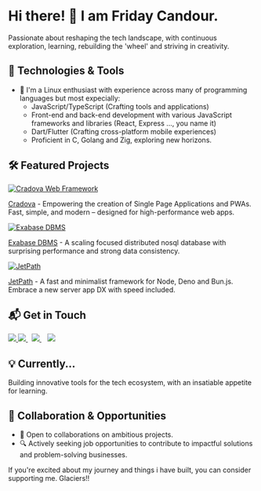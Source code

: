 # Hi there! 👋 I am Friday Candour.

Passionate about reshaping the tech landscape, with continuous exploration, learning, rebuilding the 'wheel' and striving in creativity.

## 🚀 Technologies & Tools

- 🐧 I'm a Linux enthusiast with experience across many of programming languages but most expecially:
  - JavaScript/TypeScript (Crafting tools and applications)
  - Front-end and back-end development with various JavaScript frameworks and libraries (React, Express ..., you name it)
  - Dart/Flutter (Crafting cross-platform mobile experiences)
  - Proficient in C, Golang and Zig, exploring new horizons.

## 🛠️ Featured Projects

[![Cradova Web Framework](https://github-readme-stats.vercel.app/api/pin/?username=fridaycandour&repo=cradova)](https://github.com/fridaycandour/cradova)

[Cradova](https://github.com/fridaycandour/cradova) - Empowering the creation of Single Page Applications and PWAs.
Fast, simple, and modern – designed for high-performance web apps.

[![Exabase DBMS](https://github-readme-stats.vercel.app/api/pin/?username=Uiedbook&repo=Exabase)](https://github.com/Uiedbook/Exabase)

[Exabase DBMS](https://github.com/Uiedbook/Exabase) - A scaling focused distributed nosql database with surprising performance and strong data consistency.

[![JetPath](https://github-readme-stats.vercel.app/api/pin/?username=Uiedbook&repo=JetPath)](https://github.com/Uiedbook/JetPath)

[JetPath](https://github.com/Uiedbook/JetPath) - A fast and minimalist framework for Node, Deno and Bun.js. Embrace a new server app DX with speed included.

## 📬 Get in Touch

<a href="https://www.twitter.com/fridaycandour" alt="Follow Me on Twitter"> 
    <img src="https://img.shields.io/badge/twitter-%231DA1F2.svg?&style=for-the-badge&logo=twitter&logoColor=white" />
</a>
<a href="https://www.linkedin.com/in/friday-candour-8a18011a5/" alt="Connect on LinkedIn"> 
  <img src="https://img.shields.io/badge/linkedin-%230077B5.svg?&style=for-the-badge&logo=linkedin&logoColor=white" />
</a>&nbsp;
<a href="mailto:fridaycandours@gmail.com">
  <img src="https://img.shields.io/badge/email me-%23D14836.svg?&style=for-the-badge&logo=gmail&logoColor=white" />
</a>&nbsp;&nbsp;

<a href="https://api.whatsapp.com/send?phone=2348166948755&text=Hello%20Friday,%20I%20got%20your%20contact%20from%20your%20Github%20profile" alt="Connect on Whatsapp"> 
    <img src="https://img.shields.io/badge/WHATSAPP-%2325D366.svg?&style=for-the-badge&logo=whatsapp&logoColor=white" />
</a> 
<!-- links to your social media accounts -->

[1]: https://mobile.twitter.com/fridaycandour
[2]: https://github.com/fridaycandour
[3]: https://www.linkedin.com/in/friday-candour-8a18011a5


## 💡 Currently...

Building innovative tools for the  tech ecosystem, with an insatiable appetite for learning.

## 👯 Collaboration & Opportunities

- 🌟 Open to collaborations on ambitious projects.
- 🔍 Actively seeking job opportunities to contribute to impactful solutions and problem-solving businesses.

If you're excited about my journey and things i have built, you can consider supporting me. Glaciers!!
